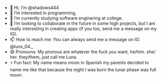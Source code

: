 - 👋 Hi, I’m @shadows444
- 👀 I’m interested in programming, 
- 🌱 I’m currently studying software enginering at college.
- 💞️ I’m looking to collaborate in the future in some high projects, but I am really interesting in creating apps (if you too, send me a message on my IG).
- 📫 How to reach me: You can always send me a message on IG: @lunx_04._
- 😄 Pronouns: My pronous are whatever the fuck you want, he/him. she/ her. they/them, just call me Luna.
- ⚡ Fun fact: My name means moon in Spanish my parents decided to name me like that because the night I was born the lunar phase was full moon.

<!---
shadows444/shadows444 is a ✨ special ✨ repository because its `README.md` (this file) appears on your GitHub profile.
You can click the Preview link to take a look at your changes.
--->
